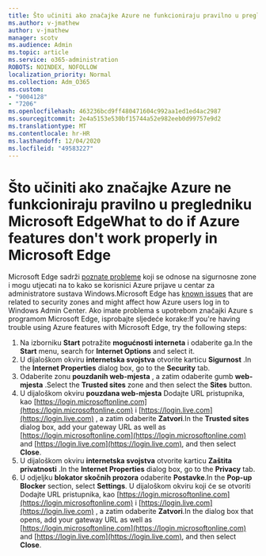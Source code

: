 ```yaml
---
title: Što učiniti ako značajke Azure ne funkcioniraju pravilno u pregledniku Microsoft Edge
ms.author: v-jmathew
author: v-jmathew
manager: scotv
ms.audience: Admin
ms.topic: article
ms.service: o365-administration
ROBOTS: NOINDEX, NOFOLLOW
localization_priority: Normal
ms.collection: Adm_O365
ms.custom:
- "9004128"
- "7206"
ms.openlocfilehash: 463236bcd9ff480471604c992aa1ed1ed4ac2987
ms.sourcegitcommit: 2e4a5153e530bf15744a52e982eeb0d99757e9d2
ms.translationtype: MT
ms.contentlocale: hr-HR
ms.lasthandoff: 12/04/2020
ms.locfileid: "49583227"
---
```

# <a name="what-to-do-if-azure-features-dont-work-properly-in-microsoft-edge"></a><span data-ttu-id="6f2c1-102">Što učiniti ako značajke Azure ne funkcioniraju pravilno u pregledniku Microsoft Edge</span><span class="sxs-lookup"><span data-stu-id="6f2c1-102">What to do if Azure features don't work properly in Microsoft Edge</span></span>

<span data-ttu-id="6f2c1-103">Microsoft Edge sadrži [poznate probleme](https://go.microsoft.com/fwlink/?linkid=2140608) koji se odnose na sigurnosne zone i mogu utjecati na to kako se korisnici Azure prijave u centar za administratore sustava Windows.</span><span class="sxs-lookup"><span data-stu-id="6f2c1-103">Microsoft Edge has [known issues](https://go.microsoft.com/fwlink/?linkid=2140608) that are related to security zones and might affect how Azure users log in to Windows Admin Center.</span></span> <span data-ttu-id="6f2c1-104">Ako imate problema s upotrebom značajki Azure s programom Microsoft Edge, isprobajte sljedeće korake:</span><span class="sxs-lookup"><span data-stu-id="6f2c1-104">If you're having trouble using Azure features with Microsoft Edge, try the following steps:</span></span>

1. <span data-ttu-id="6f2c1-105">Na izborniku **Start** potražite **mogućnosti interneta** i odaberite ga.</span><span class="sxs-lookup"><span data-stu-id="6f2c1-105">In the **Start** menu, search for **Internet Options** and select it.</span></span>
2. <span data-ttu-id="6f2c1-106">U dijaloškom okviru **internetska svojstva** otvorite karticu **Sigurnost** .</span><span class="sxs-lookup"><span data-stu-id="6f2c1-106">In the **Internet Properties** dialog box, go to the **Security** tab.</span></span>
3. <span data-ttu-id="6f2c1-107">Odaberite zonu **pouzdanih web-mjesta** , a zatim odaberite gumb **web-mjesta** .</span><span class="sxs-lookup"><span data-stu-id="6f2c1-107">Select the **Trusted sites** zone and then select the **Sites** button.</span></span>
4. <span data-ttu-id="6f2c1-108">U dijaloškom okviru **pouzdana web-mjesta** Dodajte URL pristupnika, kao [https://login.microsoftonline.com](https://login.microsoftonline.com) i [https://login.live.com](https://login.live.com) , a zatim odaberite **Zatvori**.</span><span class="sxs-lookup"><span data-stu-id="6f2c1-108">In the **Trusted sites** dialog box, add your gateway URL as well as [https://login.microsoftonline.com](https://login.microsoftonline.com) and [https://login.live.com](https://login.live.com), and then select **Close**.</span></span>
5. <span data-ttu-id="6f2c1-109">U dijaloškom okviru **internetska svojstva** otvorite karticu **Zaštita privatnosti** .</span><span class="sxs-lookup"><span data-stu-id="6f2c1-109">In the **Internet Properties** dialog box, go to the **Privacy** tab.</span></span>
6. <span data-ttu-id="6f2c1-110">U odjeljku **blokator skočnih prozora** odaberite **Postavke**.</span><span class="sxs-lookup"><span data-stu-id="6f2c1-110">In the **Pop-up Blocker** section, select **Settings**.</span></span> <span data-ttu-id="6f2c1-111">U dijaloškom okviru koji će se otvoriti Dodajte URL pristupnika, kao [https://login.microsoftonline.com](https://login.microsoftonline.com) i [https://login.live.com](https://login.live.com) , a zatim odaberite **Zatvori**.</span><span class="sxs-lookup"><span data-stu-id="6f2c1-111">In the dialog box that opens, add your gateway URL as well as [https://login.microsoftonline.com](https://login.microsoftonline.com) and [https://login.live.com](https://login.live.com), and then select **Close**.</span></span>
